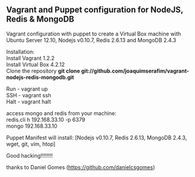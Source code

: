 <h2>Vagrant and Puppet configuration for NodeJS, Redis & MongoDB</h2>

Vagrant configuration with puppet to create a Virtual Box machine with Ubuntu Server 12.10, Nodejs v0.10.7, Redis 2.6.13 and MongoDB 2.4.3


Installation:<br>
Install Vagrant 1.2.2<br>
Install Virtual Box 4.2.12<br>
Clone the repository <strong>git clone git://github.com/joaquimserafim/vagrant-nodejs-redis-mongodb.git</strong><br>

Run - vagrant up<br>
SSH - vagrant ssh<br>
Halt - vagrant halt<br>



access mongo and redis from your machine:<br>
redis.cli h 192.168.33.10 -p 6379<br>
mongo 192.168.33.10



Puppet Manifest will install:
[Nodejs v0.10.7, Redis 2.6.13, MongoDB 2.4.3, wget, git, vim, htop]



Good hacking!!!!!!!!


thanks to Daniel Gomes (https://github.com/danielcsgomes)
